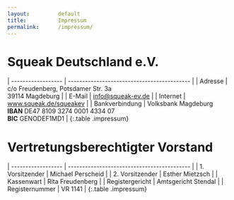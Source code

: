 ```yaml
---
layout:         default
title:          Impressum
permalink:      /impressum/
---
```


# Squeak Deutschland e.V.

| ------------------ | ------------------------------------------- |
| Adresse            | c/o Freudenberg, Potsdamer Str. 3a<br>39114 Magdeburg   |
| E-Mail             | info@squeak-ev.de                           |
| Internet           | www.squeak.de/squeakev                            |
| Bankverbindung     | Volksbank Magdeburg<br>**IBAN** DE47 8109 3274 0001 4334 07<br>**BIC** GENODEF1MD1  |
{:.table .impressum}


# Vertretungsberechtigter Vorstand

| ------------------ | ------------------------------------------- |
| 1. Vorsitzender    | Michael Perscheid                           |
| 2. Vorsitzender    | Esther Mietzsch                             |
| Kassenwart         | Rita Freudenberg                            |
| Registergericht    | Amtsgericht Stendal                         |
| Registernummer     | VR 1141                                     |
{:.table .impressum}
